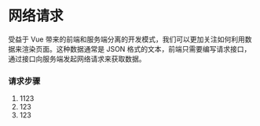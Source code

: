 ---
---

# 网络请求

受益于 Vue 带来的前端和服务端分离的开发模式，我们可以更加关注如何利用数据来渲染页面。这种数据通常是 JSON 格式的文本，前端只需要编写请求接口，通过接口向服务端发起网络请求来获取数据。

### 请求步骤
1. 1123
1. 123
1. 123